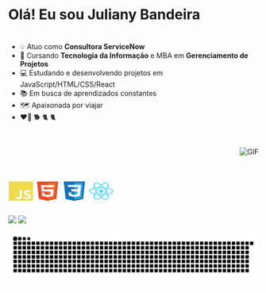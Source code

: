 # Olá! Eu sou Juliany Bandeira <h1>

- 💡 Atuo como **Consultora ServiceNow** 
- 🌱 Cursando **Tecnologia da Informação** e MBA em **Gerenciamento de Projetos** 
- 💻 Estudando e desenvolvendo projetos em JavaScript/HTML/CSS/React
- 📚 Em busca de aprendizados constantes
- 🗺️ Apaixonada por viajar
- ❤:paw_prints: :dog2: :cat2: :cat2:

##
  
<br>
<div>
 <img align="right" alt="GIF" src="https://64.media.tumblr.com/43bc848d0285527ebdd89f33d936d86f/tumblr_oqcfeaNviY1rsghfro1_500.gifv">
 </div>
  <br>
  <br>
  
<div style="display: inline_block"><br>
  <br>
  <img align="center" alt="JS" height="40" width="50" src="https://raw.githubusercontent.com/devicons/devicon/master/icons/javascript/javascript-plain.svg">
  <img align="center" alt="HTML" height="40" width="50" src="https://raw.githubusercontent.com/devicons/devicon/master/icons/html5/html5-original.svg">
  <img align="center" alt="CSS" height="40" width="50" src="https://raw.githubusercontent.com/devicons/devicon/master/icons/css3/css3-original.svg">
  <img align="center" alt="React" height="40" width="50" src="https://raw.githubusercontent.com/devicons/devicon/master/icons/react/react-original.svg">
 </div>
  
##
  
  <div> 
  <a href = "mailto:juliany12121989@gmail.com"><img src="https://img.shields.io/badge/Gmail-D14836?style=for-the-badge&logo=gmail&logoColor=white" target="_blank"></a>
  <a href="https://www.linkedin.com/in/julianybandeira/" target="_blank"><img src="https://img.shields.io/badge/LinkedIn-0077B5?style=for-the-badge&logo=linkedin&logoColor=white" target="_blank"></a> 
    
![Snake animation](https://github.com/julianybandeira/julianybandeira/blob/output/github-contribution-grid-snake.svg)

    
</div>
